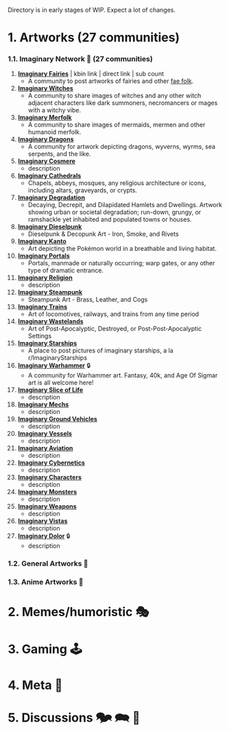 Directory is in early stages of WIP. Expect a lot of changes.

# 1. Artworks (27 communities)
### 1.1. Imaginary Network 💭 (27 communities)
1. **[Imaginary Fairies](/c/imaginaryfairies@lemmings.world)** | kbin link | direct link | sub count
	- A community to post artworks of fairies and other [fae folk](https://teaandrosemary.com/types-of-fairies-types-of-fae/).
2. **[Imaginary Witches](/c/imaginarywitches@lemmy.dbzer0.com)** 
	- A community to share images of witches and any other witch adjacent characters like dark summoners, necromancers or mages with a witchy vibe.
3. **[Imaginary Merfolk](/c/imaginarymerfolk@lemmy.dbzer0.com)** 
	- A community to share images of mermaids, mermen and other humanoid merfolk.
4. **[Imaginary Dragons](/c/imaginarydragons@leminal.space)** 
	- A community for artwork depicting dragons, wyverns, wyrms, sea serpents, and the like.
5. **[Imaginary Cosmere](/c/imaginarycosmere@sffa.community)** 
	- description
6. **[Imaginary Cathedrals](/c/imaginarycathedrals@lemm.ee)** 
	- Chapels, abbeys, mosques, any religious architecture or icons, including altars, graveyards, or crypts.
7. **[Imaginary Degradation](/c/imaginarydegradation@lemm.ee)** 
	- Decaying, Decrepit, and Dilapidated Hamlets and Dwellings.
Artwork showing urban or societal degradation; run-down, grungy, or ramshackle yet inhabited and populated towns or houses.
8. **[Imaginary Dieselpunk](/c/imaginarydieselpunk@lemm.ee)** 
	- Dieselpunk & Decopunk Art - Iron, Smoke, and Rivets
9. **[Imaginary Kanto](/c/imaginarykanto@lemm.ee)** 
	- Art depicting the Pokémon world in a breathable and living habitat.
10. **[Imaginary Portals](/c/imaginaryportals@lemm.ee)**
	- Portals, manmade or naturally occurring; warp gates, or any other type of dramatic entrance.
11. **[Imaginary Religion](/c/imaginaryreligion@lemm.ee)** 
	- description
12. **[Imaginary Steampunk](/c/imaginarysteampunk@lemm.ee)** 
	- Steampunk Art - Brass, Leather, and Cogs
13. **[Imaginary Trains](/c/imaginarytrains@lemm.ee)** 
	- Art of locomotives, railways, and trains from any time period
14. **[Imaginary Wastelands](/c/imaginarywastelands@lemm.ee)** 
	- Art of Post-Apocalyptic, Destroyed, or Post-Post-Apocalyptic Settings
15. **[Imaginary Starships](/c/imaginarystarships@lemmy.world)** 
	- A place to post pictures of imaginary starships, a la r/ImaginaryStarships
16. **[Imaginary Warhammer](/c/imaginarywarhammer@lemmy.world)** 🔒
	- A community for Warhammer art. Fantasy, 40k, and Age Of Sigmar art is all welcome here!
17. **[Imaginary Slice of Life](/c/imaginarysliceoflife@lemmy.dbzer0.com)** 
	- description
18. **[Imaginary Mechs](/c/imaginarymechs@lemmy.dbzer0.com)** 
	- description
19. **[Imaginary Ground Vehicles](/c/imaginarygroundvehicles@lemmy.dbzer0.com)** 
	- description
20. **[Imaginary Vessels](/c/imaginaryvessels@lemmy.dbzer0.com)** 
	- description
21. **[Imaginary Aviation](/c/imaginaryaviation@lemmy.dbzer0.com)** 
	- description
22. **[Imaginary Cybernetics](/c/imaginarycybernetics@lemmy.dbzer0.com)** 
	- description
23. **[Imaginary Characters](/c/imaginarycharacters@lemmy.dbzer0.com)** 
	- description
24. **[Imaginary Monsters](/c/imaginarymonsters@lemmy.dbzer0.com)** 
	- description
25. **[Imaginary Weapons](/c/imaginaryweapons@lemmy.dbzer0.com)** 
	- description
26. **[Imaginary Vistas](/c/imaginaryvistas@lemmy.dbzer0.com)** 
	- description
27. **[Imaginary Dolor](/c/imaginarydolor@lemmy.dbzer0.com)** 🔒
	- description
### 1.2. General Artworks 🎨
### 1.3. Anime Artworks 💢
# 2. Memes/humoristic 🎭
# 3. Gaming 🕹️
# 4. Meta 🧵
# 5. Discussions 🗫 🗪 💬 
